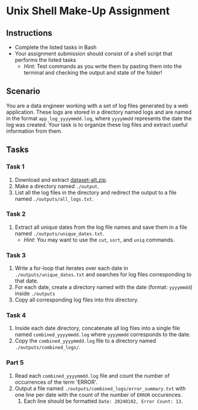 # Unix Shell Make-Up Assignment

## Instructions
* Complete the listed tasks in Bash
* Your assignment submission should consist of a shell script that performs the listed tasks
    * *Hint*: Test commands as you write them by pasting them into the terminal and checking the output and state of the folder!


## Scenario
You are a data engineer working with a set of log files generated by a web application. These logs are stored in a directory named logs and are named in the format `app_log_yyyymmdd.log`, where `yyyymmdd` represents the date the log was created. Your task is to organize these log files and extract useful information from them.

## Tasks
### Task 1
1. Download and extract [dataset-alt.zip](dataset-alt.zip?raw=1).
1. Make a directory named `./output`.
1. List all the log files in the directory and redirect the output to a file named `./outputs/all_logs.txt`.

### Task 2
1. Extract all unique dates from the log file names and save them in a file named `./outputs/unique_dates.txt`.
    * *Hint*: You may want to use the `cut`, `sort`, and `uniq` commands.

### Task 3
1. Write a for-loop that iterates over each date in `./outputs/unique_dates.txt` and searches for log files corresponding to that date.
1. For each date, create a directory named with the date (format: `yyyymmdd`) inside `./outputs`
1. Copy all corresponding log files into this directory.

### Task 4
1. Inside each date directory, concatenate all log files into a single file named `combined_yyyymmdd.log` where `yyyymmdd` corresponds to the date.
1. Copy the `combined_yyyymmdd.log` file to a directory named `./outputs/combined_logs/`.

### Part 5
1. Read each `combined_yyyymmdd.log` file and count the number of occurrences of the term 'ERROR'.
1. Output a file named `./outputs/combined_logs/error_summary.txt` with one line per date with the count of the number of `ERROR` occurences.
    1. Each line should be formatted `Date: 20240102, Error Count: 13`.

